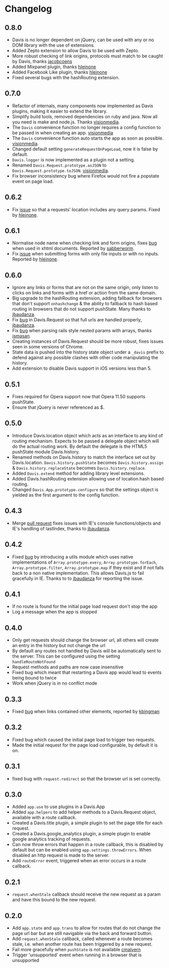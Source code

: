# Changelog

## 0.8.0

* Davis is no longer dependent on jQuery, can be used with any or no DOM library with the use of extensions.
* Added Zepto extension to allow Davis to be used with Zepto.
* More robust checking of link origins, protocols must match to be caught by Davis, thanks [jacobcoens](http://github.com/jacobcoens)
* Added Mixpanel plugin, thanks [hleinone](https://github.com/hleinone)
* Added Facebook Like plugin, thanks [hleinone](https://github.com/hleinone)
* Fixed several bugs with the hashRouting extension.

## 0.7.0

* Refactor of internals, many components now implemented as Davis plugins, making it easier to extend the library.
* Simplify build tools, removed dependencies on ruby and java.  Now all you need is make and node.js.  Thanks [visionmedia](http://github.com/visionmedia).
* The `Davis` convenience function no longer requires a config function to be passed in when creating an app.  [visionmedia](http://github.com/visionmedia)
* The `Davis` convenience function auto starts the app as soon as possible. [visionmedia](http://github.com/visionmedia).
* Changed default setting `generateRequestOnPageLoad`, now it is false by default.
* `Davis.logger` is now implemented as a plugin not a setting.
* Renamed `Davis.Request.prototype.asJSON` to `Davis.Request.prototype.toJSON`. [visionmedia](http://github.com/visionmedia).
* Fix browser inconsistency bug where Firefox would not fire a popstate event on page load.

## 0.6.2

* Fix [issue](https://github.com/olivernn/davis.js/pull/16) so that a requests' location includes any query params.  Fixed by [hleinone](https://github.com/hleinone).

## 0.6.1

* Normalise node name when checking link and form origins, fixes [bug](https://github.com/olivernn/davis.js/pull/12) when used in xhtml documents.  Reported by [sabberworm](https://github.com/sabberworm).
* Fix [issue](https://github.com/olivernn/davis.js/issues/14) when submitting forms with only file inputs or with no inputs.  Reported by [hleinone](https://github.com/hleinone).

## 0.6.0

* Ignore any links or forms that are not on the same origin, only listen to clicks on links and forms with a href or action from the same domain.
* Big upgrade to the hashRouting extension, adding fallback for browsers that don't support `onhashchange` & the ability to fallback to hash based routing in browsers that do not support pushState.  Many thanks to [jbaudanza](https://github.com/jbaudanza).
* Fix [bug](https://github.com/olivernn/davis.js/pull/6) in Davis.Request so that full urls are handled properly, [jbaudanza](https://github.com/jbaudanza).
* Fix [bug](https://github.com/olivernn/davis.js/pull/8) when parsing rails style nested params with arrays, thanks [ismasan](https://github.com/ismasan).
* Creating instances of Davis.Request should be more robust, fixes issues seen in some versions of Chrome.
* State data is pushed into the history state object under a `_davis` prefix to defend against any possible clashes with other code manipulating the history.
* Add extension to disable Davis support in iOS versions less than 5.

## 0.5.1

* Fixes required for Opera support now that Opera 11.50 supports pushState.
* Ensure that jQuery is never referenced as $.

## 0.5.0

* Introduce Davis.location object which acts as an interface to any kind of routing mechanism.  Expects to be passed a delegate object which will do the actual routing work.  By default the delegate is the HTML5 pushState module Davis.history.
* Renamed methods on Davis.history to match the interface set out by Davis.location.  `Davis.history.pushState` becomes `Davis.history.assign` & `Davis.history.replaceState` becomes `Davis.history.replace`.
* Added `Davis.extend` method for adding library level extensions.
* Added Davis.hashRouting extension allowing use of location.hash based routing.
* Changed `Davis.App.prototype.configure` so that the settings object is yielded as the first argument to the config function.

## 0.4.3

* Merge [pull request](https://github.com/olivernn/davis.js/pull/4) fixes issues with IE's console functions/objects and IE's handling of lastIndex, thanks to [jbaudanza](https://github.com/jbaudanza).

## 0.4.2

* Fixed [bug](https://github.com/olivernn/davis.js/issues#issue/3) by introducing a utils module which uses native implementations of `Array.prototype.every`, `Array.prototype.forEach`, `Array.prototype.filter`, `Array.prototype.map` if they exist and if not falls back to a non native implementation.  This allows Davis.js to fail gracefully in IE.  Thanks to to [jbaudanza](https://github.com/jbaudanza) for reporting the issue.

## 0.4.1

* If no route is found for the initial page load request don't stop the app
* Log a message when the app is stopped

## 0.4.0

* Only get requests should change the browser url, all others will create an entry in the history but not change the url
* By default any routes not handled by Davis will be automatically sent to the server.  This can be configured using the setting `handleRouteNotFound`
* Request methods and paths are now case insensitive
* Fixed bug which meant that restarting a Davis app would lead to events being bound to twice
* Work when jQuery is in no conflict mode

## 0.3.3

* Fixed [bug](https://github.com/olivernn/davis.js/issues#issue/2) when links contained other elements, reported by [kbingman](https://github.com/kbingman)

## 0.3.2

* Fixed bug which caused the initial page load to trigger two requests.
* Made the initial request for the page load configurable, by default it is on.

## 0.3.1

* fixed bug with `request.redirect` so that the browser url is set correctly.

## 0.3.0

* Added `app.use` to use plugins in a Davis.App
* Added `app.helpers` to add helper methods to a Davis.Request object, available with a route callback.
* Created a Davis.title plugin, a simple plugin to set the page title for each request.
* Created a Davis.google_analytics plugin, a simple plugin to enable google analytics tracking of requests.
* Can now throw errors that happen in a route callback, this is disabled by default but can be enabled using `app.settings.throwErrors`.  When disabled an http request is made to the server.
* Add `routeError` event, triggered when an error occurs in a route callback.

## 0.2.1

* `request.whenStale` callback should receive the new request as a param and have this bound to the
new request.

## 0.2.0

* Add `app.state` and `app.trans` to allow for routes that do not change the page url bar but are still navigable via the back and forward button.
* Add `request.whenStale` callback, called whenever a route becomes stale, i.e. when another route has been triggered by a new request.
* Fail more gracefully when `pushState` is not available [cmalvern](https://github.com/cmalven)
* Trigger 'unsupported' event when running in a browser that is unsupported
